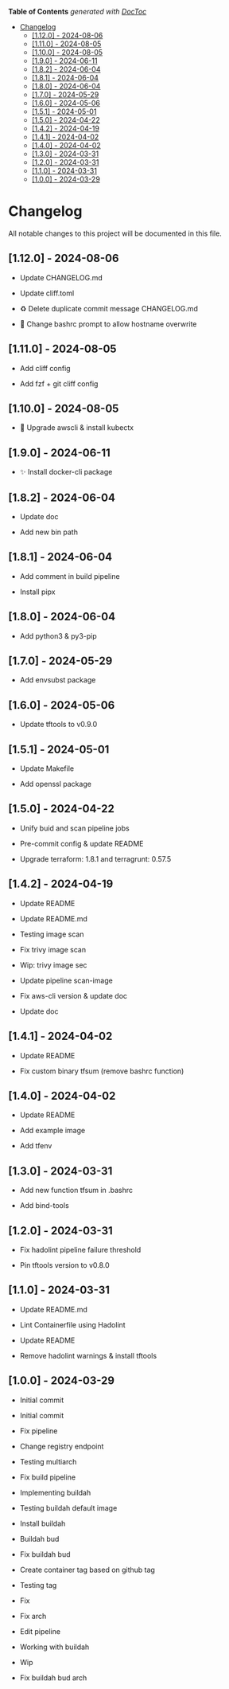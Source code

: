 <!-- START doctoc generated TOC please keep comment here to allow auto update -->
<!-- DON'T EDIT THIS SECTION, INSTEAD RE-RUN doctoc TO UPDATE -->
**Table of Contents**  *generated with [DocToc](https://github.com/thlorenz/doctoc)*

- [Changelog](#changelog)
  - [[1.12.0] - 2024-08-06](#1120---2024-08-06)
  - [[1.11.0] - 2024-08-05](#1110---2024-08-05)
  - [[1.10.0] - 2024-08-05](#1100---2024-08-05)
  - [[1.9.0] - 2024-06-11](#190---2024-06-11)
  - [[1.8.2] - 2024-06-04](#182---2024-06-04)
  - [[1.8.1] - 2024-06-04](#181---2024-06-04)
  - [[1.8.0] - 2024-06-04](#180---2024-06-04)
  - [[1.7.0] - 2024-05-29](#170---2024-05-29)
  - [[1.6.0] - 2024-05-06](#160---2024-05-06)
  - [[1.5.1] - 2024-05-01](#151---2024-05-01)
  - [[1.5.0] - 2024-04-22](#150---2024-04-22)
  - [[1.4.2] - 2024-04-19](#142---2024-04-19)
  - [[1.4.1] - 2024-04-02](#141---2024-04-02)
  - [[1.4.0] - 2024-04-02](#140---2024-04-02)
  - [[1.3.0] - 2024-03-31](#130---2024-03-31)
  - [[1.2.0] - 2024-03-31](#120---2024-03-31)
  - [[1.1.0] - 2024-03-31](#110---2024-03-31)
  - [[1.0.0] - 2024-03-29](#100---2024-03-29)

<!-- END doctoc generated TOC please keep comment here to allow auto update -->

# Changelog

All notable changes to this project will be documented in this file.

## [1.12.0] - 2024-08-06

- Update CHANGELOG.md


- Update cliff.toml


- ♻️ Delete duplicate commit message CHANGELOG.md


- 🎨 Change bashrc prompt to allow hostname overwrite


## [1.11.0] - 2024-08-05

- Add cliff config


- Add fzf + git cliff config


## [1.10.0] - 2024-08-05

- 🎨 Upgrade awscli & install kubectx


## [1.9.0] - 2024-06-11

- ✨ Install docker-cli package


## [1.8.2] - 2024-06-04

- Update doc


- Add new bin path


## [1.8.1] - 2024-06-04

- Add comment in build pipeline


- Install pipx


## [1.8.0] - 2024-06-04

- Add python3 & py3-pip


## [1.7.0] - 2024-05-29

- Add envsubst package


## [1.6.0] - 2024-05-06

- Update tftools to v0.9.0


## [1.5.1] - 2024-05-01

- Update Makefile


- Add openssl package


## [1.5.0] - 2024-04-22

- Unify buid and scan pipeline jobs


- Pre-commit config & update README


- Upgrade terraform: 1.8.1 and terragrunt: 0.57.5


## [1.4.2] - 2024-04-19

- Update README


- Update README.md


- Testing image scan


- Fix trivy image scan


- Wip: trivy image sec


- Update pipeline scan-image


- Fix aws-cli version & update doc


- Update doc


## [1.4.1] - 2024-04-02

- Update README


- Fix custom binary tfsum (remove bashrc function)


## [1.4.0] - 2024-04-02

- Update README


- Add example image


- Add tfenv


## [1.3.0] - 2024-03-31

- Add new function tfsum in .bashrc


- Add bind-tools


## [1.2.0] - 2024-03-31

- Fix hadolint pipeline failure threshold


- Pin tftools version to v0.8.0


## [1.1.0] - 2024-03-31

- Update README.md


- Lint Containerfile using Hadolint


- Update README


- Remove hadolint warnings & install tftools


## [1.0.0] - 2024-03-29

- Initial commit

- Initial commit


- Fix pipeline


- Change registry endpoint


- Testing multiarch


- Fix build pipeline


- Implementing buildah


- Testing buildah default image


- Install buildah


- Buildah bud


- Fix buildah bud


- Create container tag based on github tag


- Testing tag


- Fix


- Fix arch


- Edit pipeline


- Working with buildah


- Wip


- Fix buildah bud arch


<!-- generated by git-cliff -->
